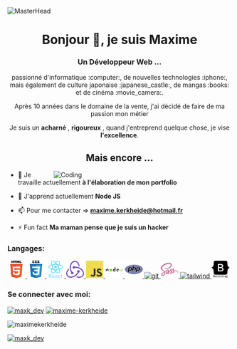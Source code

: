 ![MasterHead](https://opendatakosovo.org/wp-content/uploads/2019/12/hire-javascript-developer-banner.jpg)
<h1 align="center">Bonjour 👋, je suis Maxime</h1>
<h3 align="center">Un Développeur Web ...</h3>
<p align="center">
passionné d'informatique :computer:, de nouvelles technologies :iphone:, mais également de culture japonaise :japanese_castle:, de mangas :books: et de cinéma :movie_camera:.
</p>
<p align="center">
Après 10 années dans le domaine de la vente, j'ai décidé de faire de ma passion mon métier
</p>
<p align="center">
Je suis un <b>acharné</b> , <b>rigoureux</b> , quand j'entreprend quelque chose, je vise <b>l'excellence</b>.
</p>
<p>
<h2 align="center">Mais encore ...</h2>
</p>

<img align="right" alt="Coding" width="400" src="https://media.giphy.com/media/xUA7bdpLxQhsSQdyog/giphy.gif">

- 🔭 Je travaille actuellement **à l'élaboration de mon portfolio**

- 🌱 J'apprend actuellement **Node JS**

- 📫 Pour me contacter => **maxime.kerkheide@hotmail.fr**

- ⚡ Fun fact **Ma maman pense que je suis un hacker**

<h3 align="left">Langages:</h3>
<p align="left"> <a href="https://www.w3.org/html/" target="_blank" rel="noreferrer"> <img src="https://raw.githubusercontent.com/devicons/devicon/master/icons/html5/html5-original-wordmark.svg" alt="html5" width="40" height="40"/> </a> <a href="https://www.w3schools.com/css/" target="_blank" rel="noreferrer"> <img src="https://raw.githubusercontent.com/devicons/devicon/master/icons/css3/css3-original-wordmark.svg" alt="css3" width="40" height="40"/> </a> <a href="https://reactjs.org/" target="_blank" rel="noreferrer"> <img src="https://raw.githubusercontent.com/devicons/devicon/master/icons/react/react-original-wordmark.svg" alt="react" width="40" height="40"/> </a> <a href="https://redux.js.org" target="_blank" rel="noreferrer"> <img src="https://raw.githubusercontent.com/devicons/devicon/master/icons/redux/redux-original.svg" alt="redux" width="40" height="40"/> </a> <a href="https://developer.mozilla.org/en-US/docs/Web/JavaScript" target="_blank" rel="noreferrer"> <img src="https://raw.githubusercontent.com/devicons/devicon/master/icons/javascript/javascript-original.svg" alt="javascript" width="40" height="40"/> </a> <a href="https://nodejs.org" target="_blank" rel="noreferrer"> <img src="https://raw.githubusercontent.com/devicons/devicon/master/icons/nodejs/nodejs-original-wordmark.svg" alt="nodejs" width="40" height="40"/> </a> <a href="https://www.php.net" target="_blank" rel="noreferrer"> <img src="https://raw.githubusercontent.com/devicons/devicon/master/icons/php/php-original.svg" alt="php" width="40" height="40"/> </a> <a href="https://git-scm.com/" target="_blank" rel="noreferrer"> <img src="https://www.vectorlogo.zone/logos/git-scm/git-scm-icon.svg" alt="git" width="40" height="40"/> </a> <a href="https://sass-lang.com" target="_blank" rel="noreferrer"> <img src="https://raw.githubusercontent.com/devicons/devicon/master/icons/sass/sass-original.svg" alt="sass" width="40" height="40"/> </a> <a href="https://tailwindcss.com/" target="_blank" rel="noreferrer"> <img src="https://www.vectorlogo.zone/logos/tailwindcss/tailwindcss-icon.svg" alt="tailwind" width="40" height="40"/> </a> <a href="https://getbootstrap.com" target="_blank" rel="noreferrer"> <img src="https://raw.githubusercontent.com/devicons/devicon/master/icons/bootstrap/bootstrap-plain-wordmark.svg" alt="bootstrap" width="40" height="40"/> </a> </p>

<h3 align="left">Se connecter avec moi:</h3>
<p align="left">
<a href="https://twitter.com/maxk_dev" target="blank"><img align="center" src="https://raw.githubusercontent.com/rahuldkjain/github-profile-readme-generator/master/src/images/icons/Social/twitter.svg" alt="maxk_dev" height="30" width="40" /></a>
<a href="https://linkedin.com/in/maxime kerkheide" target="blank"><img align="center" src="https://raw.githubusercontent.com/rahuldkjain/github-profile-readme-generator/master/src/images/icons/Social/linked-in-alt.svg" alt="maxime-kerkheide" height="30" width="40" /></a>
</p>

<p align="left"> <img src="https://komarev.com/ghpvc/?username=maximekerkheide&label=Profile%20views&color=0e75b6&style=flat" alt="maximekerkheide" /> </p>

<p align="left"> <a href="https://twitter.com/maxk_dev" target="blank"><img src="https://img.shields.io/twitter/follow/maxk_dev?logo=twitter&style=for-the-badge" alt="maxk_dev" /></a> </p>
